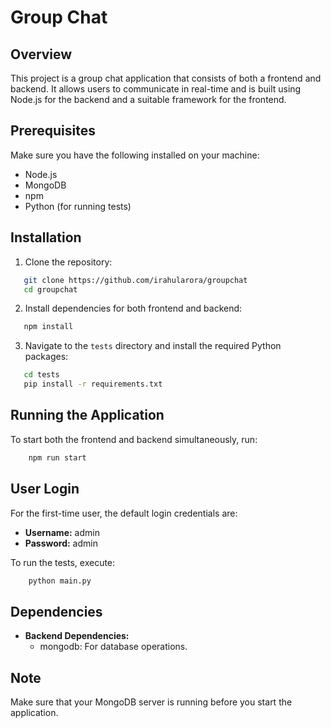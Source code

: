 # Group Chat

## Overview

This project is a group chat application that consists of both a frontend and backend. It allows users to communicate in real-time and is built using Node.js for the backend and a suitable framework for the frontend.

## Prerequisites

Make sure you have the following installed on your machine:

- Node.js
- MongoDB
- npm
- Python (for running tests)

## Installation

1. Clone the repository:
```bash
   git clone https://github.com/irahularora/groupchat
   cd groupchat
```

2. Install dependencies for both frontend and backend:
```bash
   npm install
```

3. Navigate to the `tests` directory and install the required Python packages:
```bash
   cd tests
   pip install -r requirements.txt
```

## Running the Application

To start both the frontend and backend simultaneously, run:
```bash
    npm run start
```

## User Login

For the first-time user, the default login credentials are:
- **Username:** admin
- **Password:** admin

To run the tests, execute:
```bash
    python main.py
```

## Dependencies

- **Backend Dependencies:**
  - mongodb: For database operations.

## Note

Make sure that your MongoDB server is running before you start the application.
